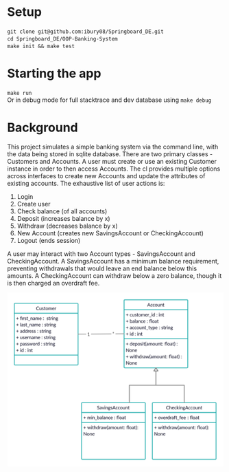 # Setup
`git clone git@github.com:ibury08/Springboard_DE.git`  
`cd Springboard_DE/OOP-Banking-System`  
`make init && make test`  

# Starting the app
`make run`  
Or in debug mode for full stacktrace and dev database using `make debug`
# Background
This project simulates a simple banking system via the command line, with the data being stored in sqlite database.
There are two primary classes - Customers and Accounts. A user must create or use an existing Customer instance in order to then access Accounts. The cl provides multiple options across interfaces to create new Accounts and update the attributes of existing accounts. The exhaustive list of user actions is:
1. Login
2. Create user
3. Check balance (of all accounts)
4. Deposit (increases balance by x)
5. Withdraw (decreases balance by x)
6. New Account (creates new SavingsAccount or CheckingAccount)
7. Logout (ends session)

A user may interact with two Account types - SavingsAccount and CheckingAccount. A SavingsAccount has a minimum balance requirement, preventing withdrawals that would leave an end balance below this amounts. A CheckingAccount can withdraw below a zero balance, though it is then charged an overdraft fee.


<div>
<img src="https://github.com/ibury08/Springboard_DE/blob/main/OOP-Banking-System/UML%20diagram.png"></img></div>

